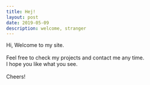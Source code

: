 ```yaml
---
title: Hej!
layout: post
date: 2019-05-09
description: welcome, stranger
---
```


Hi, Welcome to my site. <br><br>
Feel free to check my projects and contact me any time. <br>
I hope you like what you see.
<br><br>
Cheers!